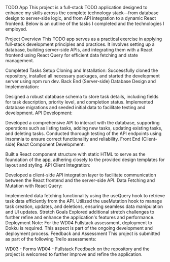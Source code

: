 TODO App
This project is a full-stack TODO application designed to enhance my skills across the complete technology stack—from database design to server-side logic, and from API integration to a dynamic React frontend. Below is an outline of the tasks I completed and the technologies I employed.

Project Overview
This TODO app serves as a practical exercise in applying full-stack development principles and practices. It involves setting up a database, building server-side APIs, and integrating them with a React frontend using React Query for efficient data fetching and state management.

Completed Tasks
Setup
Cloning and Installation: Successfully cloned the repository, installed all necessary packages, and started the development server using npm run dev.
Back End (Server-side)
Database Design and Implementation:

Designed a robust database schema to store task details, including fields for task description, priority level, and completion status.
Implemented database migrations and seeded initial data to facilitate testing and development.
API Development:

Developed a comprehensive API to interact with the database, supporting operations such as listing tasks, adding new tasks, updating existing tasks, and deleting tasks.
Conducted thorough testing of the API endpoints using Insomnia to ensure correct functionality and reliability.
Front End (Client-side)
React Component Development:

Built a React component structure with static HTML to serve as the foundation of the app, adhering closely to the provided design templates for layout and styling.
API Client Integration:

Developed a client-side API integration layer to facilitate communication between the React frontend and the server-side API.
Data Fetching and Mutation with React Query:

Implemented data fetching functionality using the useQuery hook to retrieve task data efficiently from the API.
Utilized the useMutation hook to manage task creation, updates, and deletions, ensuring seamless data manipulation and UI updates.
Stretch Goals
Explored additional stretch challenges to further refine and enhance the application's features and performance.
Deployment
Note: For the WD04 Fullstack assessment, deployment to Dokku is required. This aspect is part of the ongoing development and deployment process.
Feedback and Assessment
This project is submitted as part of the following Trello assessments:

WD03 - Forms
WD04 - Fullstack
Feedback on the repository and the project is welcomed to further improve and refine the application.

